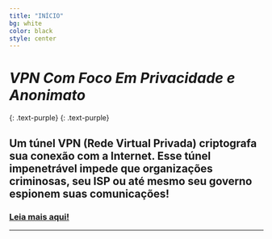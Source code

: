 ```yaml
---
title: "INÍCIO"
bg: white
color: black
style: center
---
```


# *VPN Com Foco Em Privacidade e Anonimato*
{: .text-purple}
<span class="fa-stack subtlecircle" style="font-size:100px; background:rgba(255,166,0,0.1)">
  <i class="fa fa-circle fa-stack-2x text-white"></i>
  <i class="fa fa-shield fa-stack-1x text-orange"></i>
</span>
{: .text-purple}

## Um túnel VPN (Rede Virtual Privada) criptografa sua conexão com a Internet. Esse túnel impenetrável impede que organizações criminosas, seu ISP ou até mesmo seu governo espionem suas comunicações!

### [Leia mais aqui!](https://openvpn.net)

-------------------------
